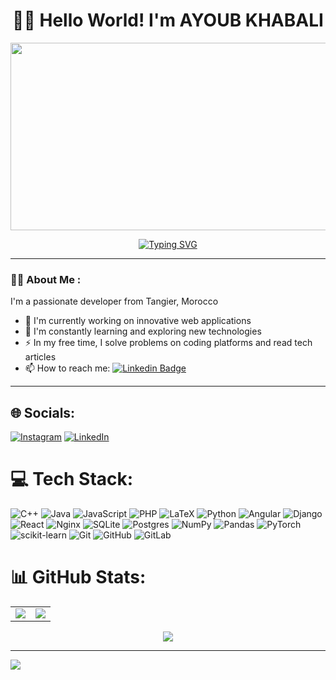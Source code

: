 # <div align="center">👨‍💻 Hello World! I'm AYOUB KHABALI</div>

<div align="center">
  <img src="https://media.giphy.com/media/dWesBcTLavkZuG35MI/giphy.gif" width="600" height="300"/>
</div>

<div align="center">
  
  [![Typing SVG](https://readme-typing-svg.herokuapp.com?font=Fira+Code&pause=1000&width=435&lines=Full+Stack+Developer;Always+learning+new+things;Passionate+about+coding)](https://git.io/typing-svg)
  
</div>

---

### 🧙‍♂️ About Me  :

I'm a passionate developer from Tangier, Morocco

- 🔭 I'm currently working on innovative web applications
- 🌱 I'm constantly learning and exploring new technologies
- ⚡ In my free time, I solve problems on coding platforms and read tech articles
- 📫 How to reach me: [![Linkedin Badge](https://img.shields.io/badge/-AYOUB-blue?style=flat&logo=Linkedin&logoColor=white)](your-linkedin-url)

---


## 🌐 Socials:
[![Instagram](https://img.shields.io/badge/Instagram-%23E4405F.svg?logo=Instagram&logoColor=white)](https://instagram.com/@ayoubkhabali) [![LinkedIn](https://img.shields.io/badge/LinkedIn-%230077B5.svg?logo=linkedin&logoColor=white)](https://linkedin.com/in/ayoubkhabali) 

# 💻 Tech Stack:
![C++](https://img.shields.io/badge/c++-%2300599C.svg?style=for-the-badge&logo=c%2B%2B&logoColor=white) ![Java](https://img.shields.io/badge/java-%23ED8B00.svg?style=for-the-badge&logo=openjdk&logoColor=white) ![JavaScript](https://img.shields.io/badge/javascript-%23323330.svg?style=for-the-badge&logo=javascript&logoColor=%23F7DF1E) ![PHP](https://img.shields.io/badge/php-%23777BB4.svg?style=for-the-badge&logo=php&logoColor=white) ![LaTeX](https://img.shields.io/badge/latex-%23008080.svg?style=for-the-badge&logo=latex&logoColor=white) ![Python](https://img.shields.io/badge/python-3670A0?style=for-the-badge&logo=python&logoColor=ffdd54) ![Angular](https://img.shields.io/badge/angular-%23DD0031.svg?style=for-the-badge&logo=angular&logoColor=white) ![Django](https://img.shields.io/badge/django-%23092E20.svg?style=for-the-badge&logo=django&logoColor=white) ![React](https://img.shields.io/badge/react-%2320232a.svg?style=for-the-badge&logo=react&logoColor=%2361DAFB) ![Nginx](https://img.shields.io/badge/nginx-%23009639.svg?style=for-the-badge&logo=nginx&logoColor=white) ![SQLite](https://img.shields.io/badge/sqlite-%2307405e.svg?style=for-the-badge&logo=sqlite&logoColor=white) ![Postgres](https://img.shields.io/badge/postgres-%23316192.svg?style=for-the-badge&logo=postgresql&logoColor=white) ![NumPy](https://img.shields.io/badge/numpy-%23013243.svg?style=for-the-badge&logo=numpy&logoColor=white) ![Pandas](https://img.shields.io/badge/pandas-%23150458.svg?style=for-the-badge&logo=pandas&logoColor=white) ![PyTorch](https://img.shields.io/badge/PyTorch-%23EE4C2C.svg?style=for-the-badge&logo=PyTorch&logoColor=white) ![scikit-learn](https://img.shields.io/badge/scikit--learn-%23F7931E.svg?style=for-the-badge&logo=scikit-learn&logoColor=white) ![Git](https://img.shields.io/badge/git-%23F05033.svg?style=for-the-badge&logo=git&logoColor=white) ![GitHub](https://img.shields.io/badge/github-%23121011.svg?style=for-the-badge&logo=github&logoColor=white) ![GitLab](https://img.shields.io/badge/gitlab-%23181717.svg?style=for-the-badge&logo=gitlab&logoColor=white)
# 📊 GitHub Stats:
<table>
  <tr>
    <td align="right">
      <img src="https://github-readme-stats.vercel.app/api?username=ayoubkhabali&theme=dark&hide_border=false&include_all_commits=true&count_private=true" />
    </td>
    <td align="left">
      <img src="https://github-readme-streak-stats.herokuapp.com/?user=ayoubkhabali&theme=dark&hide_border=false" />
    </td>
  </tr>
</table>

<p align="center">
  <img src="https://github-readme-stats.vercel.app/api/top-langs/?username=ayoubkhabali&theme=dark&hide_border=false&include_all_commits=true&count_private=true&layout=compact" />
</p>


---
[![](https://visitcount.itsvg.in/api?id=ayoubkhabali&icon=0&color=0)](https://visitcount.itsvg.in)

<!-- Proudly created with GPRM ( https://gprm.itsvg.in ) -->
